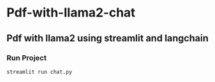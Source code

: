 # Pdf-with-llama2-chat
## Pdf with llama2 using streamlit and langchain
### Run Project 
`streamlit run chat.py`
